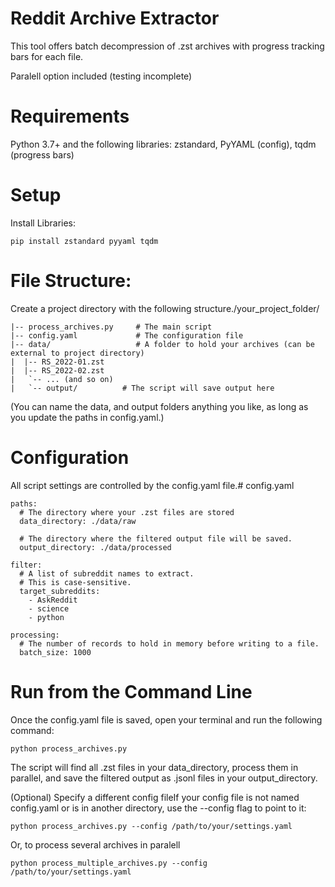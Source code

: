 # Reddit Archive Extractor
This tool offers batch decompression of .zst archives with progress tracking bars for each file. 

Paralell option included (testing incomplete)
# Requirements
Python 3.7+ and the following libraries: zstandard, PyYAML (config), tqdm (progress bars)

# Setup
Install Libraries:
~~~
pip install zstandard pyyaml tqdm
~~~

# File Structure:
Create a project directory with the following structure./your_project_folder/
~~~
|-- process_archives.py     # The main script
|-- config.yaml             # The configuration file
|-- data/                   # A folder to hold your archives (can be external to project directory)
|  |-- RS_2022-01.zst
|  |-- RS_2022-02.zst
|   `-- ... (and so on)
|   `-- output/          # The script will save output here
~~~
(You can name the data, and output folders anything you like, as long as you update the paths in config.yaml.)

# Configuration
All script settings are controlled by the config.yaml file.# config.yaml
~~~
paths:
  # The directory where your .zst files are stored
  data_directory: ./data/raw
  
  # The directory where the filtered output file will be saved.
  output_directory: ./data/processed

filter:
  # A list of subreddit names to extract. 
  # This is case-sensitive.
  target_subreddits:
    - AskReddit
    - science
    - python

processing:
  # The number of records to hold in memory before writing to a file.
  batch_size: 1000
 ~~~
# Run from the Command Line
Once the config.yaml file is saved, open your terminal and run the following command:
~~~
python process_archives.py
~~~
The script will find all .zst files in your data_directory, process them in parallel, and save the filtered output as .jsonl files in your output_directory.

(Optional) Specify a different config fileIf your config file is not named config.yaml or is in another directory, use the --config flag to point to it:
~~~
python process_archives.py --config /path/to/your/settings.yaml
~~~

Or, to process several archives in paralell
~~~
python process_multiple_archives.py --config /path/to/your/settings.yaml
~~~
